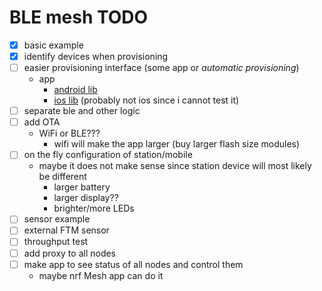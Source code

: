 # BLE mesh TODO
 - [x] basic example
 - [x] identify devices when provisioning
 - [ ] easier provisioning interface (some app or _automatic provisioning_)
   - app
     - [android lib](https://github.com/NordicSemiconductor/Android-nRF-Mesh-Library)
     - [ios lib](https://github.com/NordicSemiconductor/IOS-nRF-Mesh-Library) (probably not ios since i cannot test it)
 - [ ] separate ble and other logic
 - [ ] add OTA
   - WiFi or BLE???
     - wifi will make the app larger (buy larger flash size modules)
 - [ ] on the fly configuration of station/mobile
   - maybe it does not make sense since station device will most likely be different
     - larger battery
     - larger display??
     - brighter/more LEDs
 - [ ] sensor example
 - [ ] external FTM sensor
 - [ ] throughput test
 - [ ] add proxy to all nodes
 - [ ] make app to see status of all nodes and control them
   - maybe nrf Mesh app can do it 